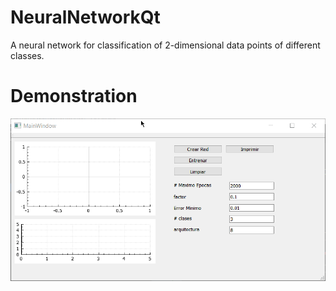 # NeuralNetworkQt
A neural network for classification of 2-dimensional data points of different classes.

# Demonstration
![](./img/classification.gif)
